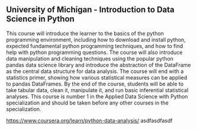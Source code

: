 ## University of Michigan - Introduction to Data Science in Python

This course will introduce the learner to the basics of the python programming environment, including how to download and install python, expected fundamental python programming techniques, and how to find help with python programming questions. The course will also introduce data manipulation and cleaning techniques using the popular python pandas data science library and introduce the abstraction of the DataFrame as the central data structure for data analysis. The course will end with a statistics primer, showing how various statistical measures can be applied to pandas DataFrames. By the end of the course, students will be able to take tabular data, clean it,  manipulate it, and run basic inferential statistical analyses. This course is number 1 in the Applied Data Science with Python specialization and should be taken before any other courses in the specialization.

https://www.coursera.org/learn/python-data-analysis/
asdfasdfasdf
